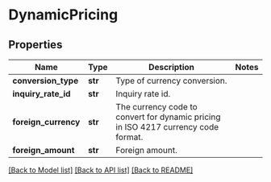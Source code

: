 # DynamicPricing

## Properties
Name | Type | Description | Notes
------------ | ------------- | ------------- | -------------
**conversion_type** | **str** | Type of currency conversion. | 
**inquiry_rate_id** | **str** | Inquiry rate id. | 
**foreign_currency** | **str** | The currency code to convert for dynamic pricing in ISO 4217 currency code format. | 
**foreign_amount** | **str** | Foreign amount. | 

[[Back to Model list]](../README.md#documentation-for-models) [[Back to API list]](../README.md#documentation-for-api-endpoints) [[Back to README]](../README.md)


